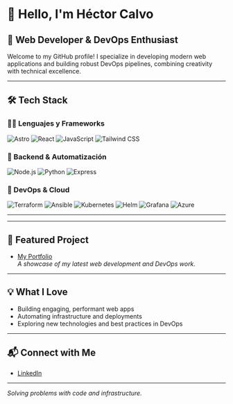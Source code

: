 # 👋 Hello, I'm Héctor Calvo

## 🚀 Web Developer & DevOps Enthusiast

Welcome to my GitHub profile! I specialize in developing modern web applications and building robust DevOps pipelines, combining creativity with technical excellence.

---

## 🛠️ Tech Stack

### 👨‍💻 Lenguajes y Frameworks

![Astro](https://img.shields.io/badge/Astro-000?style=for-the-badge&logo=astro&logoColor=white)
![React](https://img.shields.io/badge/React-20232A?style=for-the-badge&logo=react&logoColor=61DAFB)
![JavaScript](https://img.shields.io/badge/JavaScript-F7DF1E?style=for-the-badge&logo=javascript&logoColor=black)
![Tailwind CSS](https://img.shields.io/badge/Tailwind-38B2AC?style=for-the-badge&logo=tailwind-css&logoColor=white)

### 🧠 Backend & Automatización

![Node.js](https://img.shields.io/badge/Node.js-339933?style=for-the-badge&logo=node.js&logoColor=white)
![Python](https://img.shields.io/badge/Python-3670A0?style=for-the-badge&logo=python&logoColor=yellow)
![Express](https://img.shields.io/badge/Express.js-000000?style=for-the-badge&logo=express&logoColor=white)

### 🔧 DevOps & Cloud

![Terraform](https://img.shields.io/badge/Terraform-623CE4?style=for-the-badge&logo=terraform&logoColor=white)
![Ansible](https://img.shields.io/badge/Ansible-000000?style=for-the-badge&logo=ansible&logoColor=white)
![Kubernetes](https://img.shields.io/badge/Kubernetes-326CE5?style=for-the-badge&logo=kubernetes&logoColor=white)
![Helm](https://img.shields.io/badge/Helm-0F1689?style=for-the-badge&logo=helm&logoColor=white)
![Grafana](https://img.shields.io/badge/Grafana-F46800?style=for-the-badge&logo=grafana&logoColor=white)
![Azure](https://img.shields.io/badge/Microsoft%20Azure-0078D4?style=for-the-badge&logo=microsoft-azure&logoColor=white)

---

---

## 🌟 Featured Project

- [My Portfolio](http://62.171.190.137/)  
  _A showcase of my latest web development and DevOps work._

---

## 💡 What I Love

- Building engaging, performant web apps
- Automating infrastructure and deployments
- Exploring new technologies and best practices in DevOps

---

## 📬 Connect with Me

- [LinkedIn](https://www.linkedin.com/in/h%C3%A9ctor-calvo-s%C3%A1nchez/)

---

_Solving problems with code and infrastructure._
